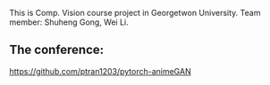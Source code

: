 This is Comp. Vision course project in Georgetwon University.
Team member: Shuheng Gong, Wei Li.

## The conference:
https://github.com/ptran1203/pytorch-animeGAN
